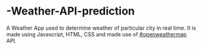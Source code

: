 # -Weather-API-prediction
A Weather App used to determine weather of particular city in real time.
It is made using Javascript, HTML, CSS and made use of [#openweathermap](https://openweathermap.org/api) API.
